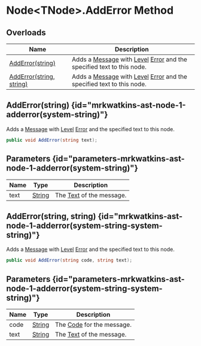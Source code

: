 # Node&lt;TNode&gt;.AddError Method
## Overloads

| Name | Description |
| ---- | ----------- |
| [AddError(string)](MrKWatkins.Ast.Node-1.AddError.md#mrkwatkins-ast-node-1-adderror(system-string)) | Adds a [Message](MrKWatkins.Ast.Message.md) with [Level](MrKWatkins.Ast.Message.Level.md) [Error](MrKWatkins.Ast.MessageLevel.md#fields) and the specified text to this node. |
| [AddError(string, string)](MrKWatkins.Ast.Node-1.AddError.md#mrkwatkins-ast-node-1-adderror(system-string-system-string)) | Adds a [Message](MrKWatkins.Ast.Message.md) with [Level](MrKWatkins.Ast.Message.Level.md) [Error](MrKWatkins.Ast.MessageLevel.md#fields) and the specified text to this node. |

## AddError(string) {id="mrkwatkins-ast-node-1-adderror(system-string)"}

Adds a [Message](MrKWatkins.Ast.Message.md) with [Level](MrKWatkins.Ast.Message.Level.md) [Error](MrKWatkins.Ast.MessageLevel.md#fields) and the specified text to this node.

```c#
public void AddError(string text);
```

## Parameters {id="parameters-mrkwatkins-ast-node-1-adderror(system-string)"}

| Name | Type | Description |
| ---- | ---- | ----------- |
| text | [String](https://learn.microsoft.com/en-gb/dotnet/api/System.String) | The [Text](MrKWatkins.Ast.Message.Text.md) of the message. |

## AddError(string, string) {id="mrkwatkins-ast-node-1-adderror(system-string-system-string)"}

Adds a [Message](MrKWatkins.Ast.Message.md) with [Level](MrKWatkins.Ast.Message.Level.md) [Error](MrKWatkins.Ast.MessageLevel.md#fields) and the specified text to this node.

```c#
public void AddError(string code, string text);
```

## Parameters {id="parameters-mrkwatkins-ast-node-1-adderror(system-string-system-string)"}

| Name | Type | Description |
| ---- | ---- | ----------- |
| code | [String](https://learn.microsoft.com/en-gb/dotnet/api/System.String) | The [Code](MrKWatkins.Ast.Message.Code.md) for the message. |
| text | [String](https://learn.microsoft.com/en-gb/dotnet/api/System.String) | The [Text](MrKWatkins.Ast.Message.Text.md) of the message. |

